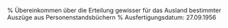 % Übereinkommen über die Erteilung gewisser für das Ausland bestimmter Auszüge aus Personenstandsbüchern
% Ausfertigungsdatum: 27.09.1956
 